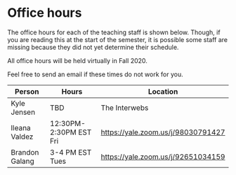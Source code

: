 # Office hours

The office hours for each of the teaching staff is shown
below. Though, if you are reading this at the start of
the semester, it is possible some staff are missing because
they did not yet determine their schedule.

All office hours will be held virtually in Fall 2020.

Feel free to send an email if these times do not work for you.

| Person          | Hours            | Location                                                                |
| --------------- | ---------------- | ----------------------------------------------------------------------- |
| Kyle Jensen     | TBD | The Interwebs |
| Ileana Valdez   | 12:30PM-2:30PM EST Fri | https://yale.zoom.us/j/98030791427 |
| Brandon Galang  | 3-4 PM EST Tues   | https://yale.zoom.us/j/92651034159 |
